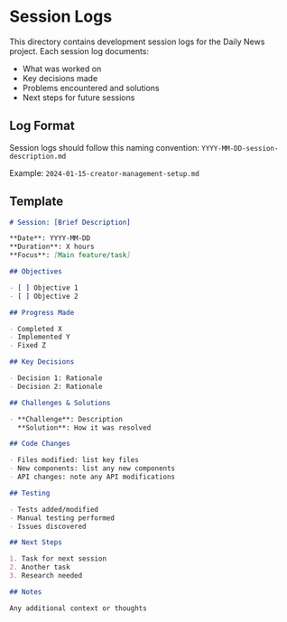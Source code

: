 # Session Logs

This directory contains development session logs for the Daily News project. Each session log documents:

- What was worked on
- Key decisions made
- Problems encountered and solutions
- Next steps for future sessions

## Log Format

Session logs should follow this naming convention:
`YYYY-MM-DD-session-description.md`

Example: `2024-01-15-creator-management-setup.md`

## Template

```markdown
# Session: [Brief Description]

**Date**: YYYY-MM-DD  
**Duration**: X hours  
**Focus**: [Main feature/task]

## Objectives

- [ ] Objective 1
- [ ] Objective 2

## Progress Made

- Completed X
- Implemented Y
- Fixed Z

## Key Decisions

- Decision 1: Rationale
- Decision 2: Rationale

## Challenges & Solutions

- **Challenge**: Description
  **Solution**: How it was resolved

## Code Changes

- Files modified: list key files
- New components: list any new components
- API changes: note any API modifications

## Testing

- Tests added/modified
- Manual testing performed
- Issues discovered

## Next Steps

1. Task for next session
2. Another task
3. Research needed

## Notes

Any additional context or thoughts
```

